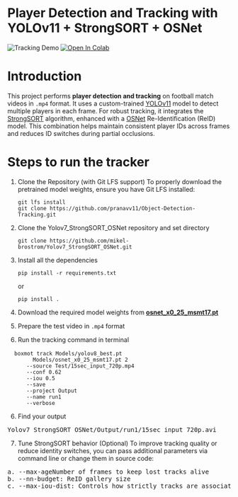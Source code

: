 # Player Detection and Tracking with YOLOv11 + StrongSORT + OSNet

![Tracking Demo](Test/embedd.gif)
[![Open In Colab](https://colab.research.google.com/assets/colab-badge.svg)](https://colab.research.google.com/github/pranavv11/Object-Detection-Tracking/blob/main/Object-Detection-Tracking/Tracker.ipynb)

# Introduction
This project performs **player detection and tracking** on football match videos in `.mp4` format.
It uses a custom-trained [YOLOv11](https://github.com/ultralytics/ultralytics) model to detect multiple players in each frame. For robust tracking, it integrates the [StrongSORT](https://github.com/mikel-brostrom/boxmot) algorithm, enhanced with a [OSNet](https://github.com/KaiyangZhou/deep-person-reid) Re-Identification (ReID) model. This combination helps maintain consistent player IDs across frames and reduces ID switches during partial occlusions.

# Steps to run the tracker
1. Clone the Repository (with Git LFS support)
   To properly download the pretrained model weights, ensure you have Git LFS installed:
   <pre><code>git lfs install
   git clone https://github.com/pranavv11/Object-Detection-Tracking.git
   </code></pre>
1. Clone the Yolov7_StrongSORT_OSNet repository and set directory
   <pre><code>git clone https://github.com/mikel-brostrom/Yolov7_StrongSORT_OSNet.git
   </code></pre>
2. Install all the dependencies
   <pre><code>pip install -r requirements.txt</code></pre>
   or
    <pre><code>pip install .</code></pre>
3. Download the required model weights from **[osnet_x0_25_msmt17.pt](https://github.com/KaiyangZhou/deep-person-reid)**
   
4. Prepare the test video in `.mp4` format
   
5. Run the tracking command in terminal
<pre> <code> boxmot track Models/yolov8_best.pt
        Models/osnet_x0_25_msmt17.pt 2 
      --source Test/15sec_input_720p.mp4
      --conf 0.62 
      --iou 0.5 
      --save 
      --project Output 
      --name run1
      --verbose 
</code></pre>
6. Find your output
 <pre>Yolov7_StrongSORT_OSNet/Output/run1/15sec_input_720p.avi</pre>
7. Tune StrongSORT behavior (Optional)
To improve tracking quality or reduce identity switches, you can pass additional parameters via command line or change them in source code:
<pre>
a. --max-ageNumber of frames to keep lost tracks alive
b. --nn-budget: ReID gallery size
c. --max-iou-dist: Controls how strictly tracks are associated
</pre>
